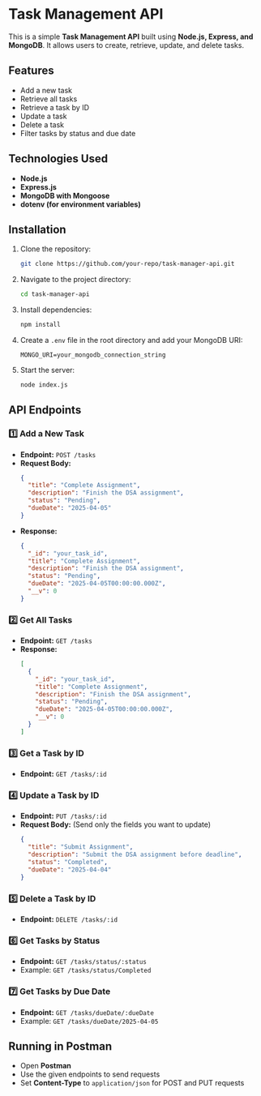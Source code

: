 # Task Management API

This is a simple **Task Management API** built using **Node.js, Express, and MongoDB**. It allows users to create, retrieve, update, and delete tasks.

## Features
- Add a new task
- Retrieve all tasks
- Retrieve a task by ID
- Update a task
- Delete a task
- Filter tasks by status and due date

## Technologies Used
- **Node.js**
- **Express.js**
- **MongoDB with Mongoose**
- **dotenv (for environment variables)**

## Installation

1. Clone the repository:
   ```sh
   git clone https://github.com/your-repo/task-manager-api.git
   ```
2. Navigate to the project directory:
   ```sh
   cd task-manager-api
   ```
3. Install dependencies:
   ```sh
   npm install
   ```
4. Create a `.env` file in the root directory and add your MongoDB URI:
   ```env
   MONGO_URI=your_mongodb_connection_string
   ```
5. Start the server:
   ```sh
   node index.js
   ```

## API Endpoints

### 1️⃣ Add a New Task
- **Endpoint:** `POST /tasks`
- **Request Body:**
  ```json
  {
    "title": "Complete Assignment",
    "description": "Finish the DSA assignment",
    "status": "Pending",
    "dueDate": "2025-04-05"
  }
  ```
- **Response:**
  ```json
  {
    "_id": "your_task_id",
    "title": "Complete Assignment",
    "description": "Finish the DSA assignment",
    "status": "Pending",
    "dueDate": "2025-04-05T00:00:00.000Z",
    "__v": 0
  }
  ```

### 2️⃣ Get All Tasks
- **Endpoint:** `GET /tasks`
- **Response:**
  ```json
  [
    {
      "_id": "your_task_id",
      "title": "Complete Assignment",
      "description": "Finish the DSA assignment",
      "status": "Pending",
      "dueDate": "2025-04-05T00:00:00.000Z",
      "__v": 0
    }
  ]
  ```

### 3️⃣ Get a Task by ID
- **Endpoint:** `GET /tasks/:id`

### 4️⃣ Update a Task by ID
- **Endpoint:** `PUT /tasks/:id`
- **Request Body:** (Send only the fields you want to update)
  ```json
  {
    "title": "Submit Assignment",
    "description": "Submit the DSA assignment before deadline",
    "status": "Completed",
    "dueDate": "2025-04-04"
  }
  ```

### 5️⃣ Delete a Task by ID
- **Endpoint:** `DELETE /tasks/:id`

### 6️⃣ Get Tasks by Status
- **Endpoint:** `GET /tasks/status/:status`
- Example: `GET /tasks/status/Completed`

### 7️⃣ Get Tasks by Due Date
- **Endpoint:** `GET /tasks/dueDate/:dueDate`
- Example: `GET /tasks/dueDate/2025-04-05`

## Running in Postman
- Open **Postman**
- Use the given endpoints to send requests
- Set **Content-Type** to `application/json` for POST and PUT requests
